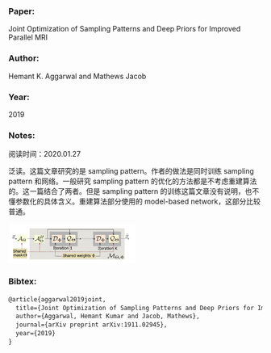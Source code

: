 ### Paper:

Joint Optimization of Sampling Patterns and Deep Priors for Improved Parallel MRI

### Author:

Hemant K. Aggarwal and Mathews Jacob

### Year:

2019

### Notes:

阅读时间：2020.01.27

泛读。这篇文章研究的是 sampling pattern。作者的做法是同时训练 sampling pattern 和网络。一般研究 sampling pattern 的优化的方法都是不考虑重建算法的。这一篇结合了两者。但是 sampling pattern 的训练这篇文章没有说明，也不懂参数化的具体含义。重建算法部分使用的 model-based network，这部分比较普通。

<img src="https://raw.githubusercontent.com/Theodore-PKU/pictures/master/%E6%88%AA%E5%B1%8F2020-01-27%E4%B8%8B%E5%8D%885.10.49.png" width="50%"/>

### Bibtex:

```latex
@article{aggarwal2019joint,
  title={Joint Optimization of Sampling Patterns and Deep Priors for Improved Parallel MRI},
  author={Aggarwal, Hemant Kumar and Jacob, Mathews},
  journal={arXiv preprint arXiv:1911.02945},
  year={2019}
}
```

